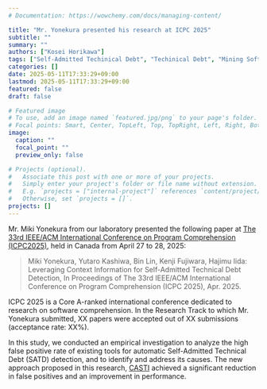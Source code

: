 ```yaml
---
# Documentation: https://wowchemy.com/docs/managing-content/

title: "Mr. Yonekura presented his research at ICPC 2025"
subtitle: ""
summary: ""
authors: ["Kosei Horikawa"]
tags: ["Self-Admitted Techinical Debt", "Techinical Debt", "Mining Software Repository"]
categories: []
date: 2025-05-11T17:33:29+09:00
lastmod: 2025-05-11T17:33:29+09:00
featured: false
draft: false

# Featured image
# To use, add an image named `featured.jpg/png` to your page's folder.
# Focal points: Smart, Center, TopLeft, Top, TopRight, Left, Right, BottomLeft, Bottom, BottomRight.
image:
  caption: ""
  focal_point: ""
  preview_only: false

# Projects (optional).
#   Associate this post with one or more of your projects.
#   Simply enter your project's folder or file name without extension.
#   E.g. `projects = ["internal-project"]` references `content/project/deep-learning/index.md`.
#   Otherwise, set `projects = []`.
projects: []
---
```

Mr. Miki Yonekura from our laboratory presented the following paper at [The 33rd IEEE/ACM International Conference on Program Comprehension (ICPC2025)](https://conf.researchr.org/home/icpc-2025), held in Canada from April 27 to 28, 2025:
> Miki Yonekura, Yutaro Kashiwa, Bin Lin, Kenji Fujiwara, Hajimu Iida: Leveraging Context Information for Self-Admitted Technical Debt Detection, In Proceedings of The 33rd IEEE/ACM International Conference on Program Comprehension (ICPC 2025), Apr. 2025.


ICPC 2025 is a Core A-ranked international conference dedicated to research on software comprehension. In the Research Track to which Mr. Yonekura submitted, XX papers were accepted out of XX submissions (acceptance rate: XX%).

In this study, we conducted an empirical investigation to analyze the high false positive rate of existing tools for automatic Self-Admitted Technical Debt (SATD) detection, and to identify and address its causes. 
The new approach proposed in this research, [CASTI](https://github.com/mikiyonekura/CASTI-Replication) achieved a significant reduction in false positives and an improvement in performance.
